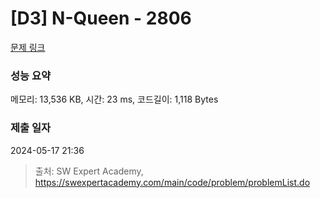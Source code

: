 # [D3] N-Queen - 2806 

[문제 링크](https://swexpertacademy.com/main/code/problem/problemDetail.do?contestProbId=AV7GKs06AU0DFAXB) 

### 성능 요약

메모리: 13,536 KB, 시간: 23 ms, 코드길이: 1,118 Bytes

### 제출 일자

2024-05-17 21:36



> 출처: SW Expert Academy, https://swexpertacademy.com/main/code/problem/problemList.do